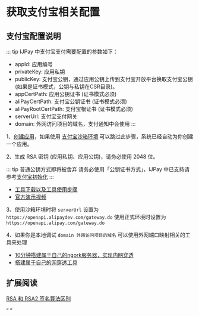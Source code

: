 # 获取支付宝相关配置

## 支付宝配置说明

::: tip IJPay 中支付宝支付需要配置的参数如下：
- appId: 应用编号
- privateKey: 应用私钥
- publicKey: 支付宝公钥，通过应用公钥上传到支付宝开放平台换取支付宝公钥(如果是证书模式，公钥与私钥在CSR目录)。
- appCertPath: 应用公钥证书 (证书模式必须)
- aliPayCertPath: 支付宝公钥证书 (证书模式必须)
- aliPayRootCertPath: 支付宝根证书 (证书模式必须)
- serverUrl: 支付宝支付网关
- domain: 外网访问项目的域名，支付通知中会使用
:::

1、[创建应用](https://docs.open.alipay.com/200/105310)，如果使用 [支付宝沙箱环境](https://docs.open.alipay.com/200/105311/) 
可以跳过此步骤，系统已经自动为你创建一个应用。

2、生成 RSA 密钥 (应用私钥、应用公钥)，请务必使用 2048 位。

::: tip 普通公钥方式即将被舍弃
请务必使用「公钥证书方式」，IJPay 中已支持请参考[支付宝初始化](../alipay/init.md)
:::
 
- [工具下载以及工具使用步骤](https://docs.open.alipay.com/291/105971)
- [官方演示视频](https://docs.open.alipay.com/291/106103)
    
3、使用沙箱环境时将 `serverUrl` 设置为 `https://openapi.alipaydev.com/gateway.do` 
使用正式环境时设置为 `https://openapi.alipay.com/gateway.do`

4、如果你是本地调试 `domain 外网访问项目的域名` 可以使用外网端口映射相关的工具来处理

- [10分钟搭建属于自己的ngork服务器，实现内网穿透](https://www.jianshu.com/p/b81bb6a3c0b9)
- [搭建属于自己的网穿透工具](https://www.jianshu.com/p/c0d7cb4cb00f)


## 扩展阅读

[RSA 和 RSA2 签名算法区别](https://docs.open.alipay.com/291/106115)

<Q url="tencent://message/?uin=572839485&Site=%E5%AE%A2%E6%9C%8D&Menu=yes" />


